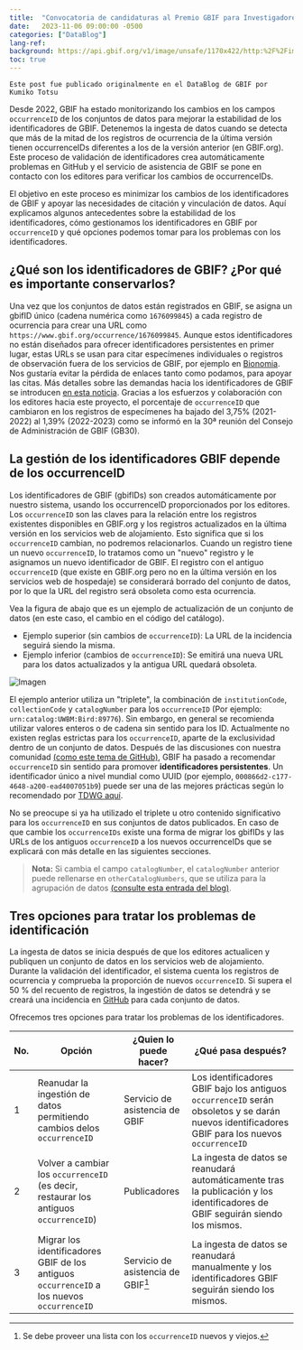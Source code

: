 ```yaml
---
title:  "Convocatoria de candidaturas al Premio GBIF para Investigadores Graduados 2024"
date:   2023-11-06 09:00:00 -0500
categories: ["DataBlog"]
lang-ref:
background: https://api.gbif.org/v1/image/unsafe/1170x422/http:%2F%2Fimages.ctfassets.net%2Fuo17ejk9rkwj%2F4pNBPcOzwwK2kEBXJQIehA%2Fa277f463f1252046242879b2f8f44131%2FGRA-2024-hero4-ES.png
toc: true
---
```


`Este post fue publicado originalmente en el DataBlog de GBIF por Kumiko Totsu`

Desde 2022, GBIF ha estado monitorizando los cambios en los campos `occurrenceID` de los conjuntos de datos para mejorar la estabilidad de los identificadores de GBIF. Detenemos la ingesta de datos cuando se detecta que más de la mitad de los registros de ocurrencia de la última versión tienen occurrenceIDs diferentes a los de la versión anterior (en GBIF.org). Este proceso de validación de identificadores crea automáticamente problemas en GitHub y el servicio de asistencia de GBIF se pone en contacto con los editores para verificar los cambios de occurrenceIDs.

El objetivo en este proceso es minimizar los cambios de los identificadores de GBIF y apoyar las necesidades de citación y vinculación de datos. Aquí explicamos algunos antecedentes sobre la estabilidad de los identificadores, cómo gestionamos los identificadores en GBIF por `occurrenceID` y qué opciones podemos tomar para los problemas con los identificadores.

## ¿Qué son los identificadores de GBIF? ¿Por qué es importante conservarlos?

Una vez que los conjuntos de datos están registrados en GBIF, se asigna un gbifID único (cadena numérica como `1676099845`) a cada registro de ocurrencia para crear una URL como `https://www.gbif.org/occurrence/1676099845`. Aunque estos identificadores no están diseñados para ofrecer identificadores persistentes en primer lugar, estas URLs se usan para citar especímenes individuales o registros de observación fuera de los servicios de GBIF, por ejemplo en [Bionomia](https://bionomia.net/). Nos gustaría evitar la pérdida de enlaces tanto como podamos, para apoyar las citas. Más detalles sobre las demandas hacia los identificadores de GBIF se introducen [en esta noticia](https://www.gbif.org/news/2M3n65fHOhvq4ek5oVOskc/new-processing-routine-improves-stability-of-gbif-occurrence-ids). Gracias a los esfuerzos y colaboración con los editores hacia este proyecto, el porcentaje de `occurrenceID` que cambiaron en los registros de especímenes ha bajado del 3,75% (2021-2022) al 1,39% (2022-2023) como se informó en la 30ª reunión del Consejo de Administración de GBIF (GB30).

## La gestión de los identificadores GBIF depende de los occurrenceID

Los identificadores de GBIF (gbifIDs) son creados automáticamente por nuestro sistema, usando los occurrenceID proporcionados por los editores. Los `occurrenceID` son las claves para la relación entre los registros existentes disponibles en GBIF.org y los registros actualizados en la última versión en los servicios web de alojamiento. Esto significa que si los `occurrenceID` cambian, no podremos relacionarlos. Cuando un registro tiene un nuevo `occurrenceID`, lo tratamos como un "nuevo" registro y le asignamos un nuevo identificador de GBIF. El registro con el antiguo `occurrenceID` (que existe en GBIF.org pero no en la última versión en los servicios web de hospedaje) se considerará borrado del conjunto de datos, por lo que la URL del registro será obsoleta como esta ocurrencia.

Vea la figura de abajo que es un ejemplo de actualización de un conjunto de datos (en este caso, el cambio en el código del catálogo).

- Ejemplo superior (sin cambios de `occurrenceID`): La URL de la incidencia seguirá siendo la misma.
- Ejemplo inferior (cambios de `occurrenceID`): Se emitirá una nueva URL para los datos actualizados y la antigua URL quedará obsoleta.

![Imagen](https://data-blog.gbif.org/post/2023-11-01-improve-identifier-stability/change_of_occurrenceIDs.png "Imagen")

El ejemplo anterior utiliza un "triplete", la combinación de `institutionCode`, `collectionCode` y `catalogNumber` para los `occurrenceID` (Por ejemplo: `urn:catalog:UWBM:Bird:89776`). Sin embargo, en general se recomienda utilizar valores enteros o de cadena sin sentido para los ID. Actualmente no existen reglas estrictas para los `occurrenceID`, aparte de la exclusividad dentro de un conjunto de datos. Después de las discusiones con nuestra comunidad [(como este tema de GitHub)](https://github.com/tdwg/dwc/issues/491), GBIF ha pasado a recomendar `occurrenceID` sin sentido para promover **identificadores persistentes**. Un identificador único a nivel mundial como UUID (por ejemplo, `000866d2-c177-4648-a200-ead4007051b9`) puede ser una de las mejores prácticas según lo recomendado por [TDWG aquí](http://rs.tdwg.org/dwc/terms/occurrenceID).

No se preocupe si ya ha utilizado el triplete u otro contenido significativo para los `occurrenceID` en sus conjuntos de datos publicados. En caso de que cambie los `occurrenceIDs` existe una forma de migrar los gbifIDs y las URLs de los antiguos `occurrenceID` a los nuevos occurrenceIDs que se explicará con más detalle en las siguientes secciones.

> **Nota:** Si cambia el campo `catalogNumber`, el `catalogNumber` anterior puede rellenarse en `otherCatalogNumbers`, que se utiliza para la agrupación de datos [(consulte esta entrada del blog)](https://data-blog.gbif.org/post/clustering-occurrences/).

## Tres opciones para tratar los problemas de identificación

La ingesta de datos se inicia después de que los editores actualicen y publiquen un conjunto de datos en los servicios web de alojamiento. Durante la validación del identificador, el sistema cuenta los registros de ocurrencia y comprueba la proporción de nuevos `occurrenceID`. Si supera el 50 % del recuento de registros, la ingestión de datos se detendrá y se creará una incidencia en [GitHub](https://github.com/gbif/ingestion-management/issues) para cada conjunto de datos.

Ofrecemos tres opciones para tratar los problemas de los identificadores.

|No.|Opción|¿Quien lo puede hacer?|¿Qué pasa después?|
|---|------|----------------------|------------------|
|1 |Reanudar la ingestión de datos permitiendo cambios delos `occurrenceID`|Servicio de asistencia de GBIF|Los identificadores GBIF bajo los antiguos `occurrenceID` serán obsoletos y se darán nuevos identificadores GBIF para los nuevos `occurrenceID`|
|2|Volver a cambiar los `occurrenceID` (es decir, restaurar los antiguos `occurrenceID`)|Publicadores|La ingesta de datos se reanudará automáticamente tras la publicación y los identificadores de GBIF seguirán siendo los mismos.|
|3|Migrar los identificadores GBIF de los antiguos `occurrenceID` a los nuevos `occurrenceID`|Servicio de asistencia de GBIF[^1]|La ingesta de datos se reanudará manualmente y los identificadores GBIF seguirán siendo los mismos.|


[^1]: Se debe proveer una lista con los `occurrenceID` nuevos y viejos.